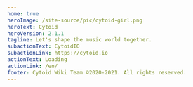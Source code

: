 ```yaml
---
home: true
heroImage: /site-source/pic/cytoid-girl.png
heroText: Cytoid
heroVersion: 2.1.1
tagline: Let's shape the music world together.
subactionText: CytoidIO
subactionLink: https://cytoid.io
actionText: Loading
actionLink: /en/
footer: Cytoid Wiki Team ©2020-2021. All rights reserved.
---
```

